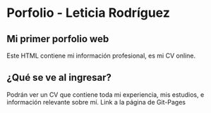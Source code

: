 # Porfolio - Leticia Rodríguez
## Mi primer porfolio web
Este HTML contiene mi información profesional, es mi CV online.
## ¿Qué se ve al ingresar?
Podrán ver un CV que contiene toda mi experiencia, mis estudios, e información relevante sobre mí.
Link a la página de Git-Pages
